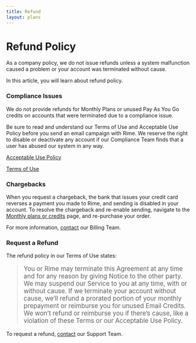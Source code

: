 ```yaml
---
title: Refund
layout: plans
---
```


<h1 class="mdl-typography--font-light">Refund Policy</h1>

<p>As a company policy, we do not issue refunds unless a system malfunction caused a problem or your account was terminated without cause.</p>

<p>In this article, you will learn about refund policy.</p>

<h3 class="mdl-typography--font-light">Compliance Issues</h3>

<p>We do not provide refunds for Monthly Plans or unused Pay As You Go credits on accounts that were terminated due to a compliance issue.</p>

<p>Be sure to read and understand our Terms of Use and Acceptable Use Policy before you send an email campaign with Rime. We reserve the right to disable or deactivate any account if our Compliance Team finds that a user has abused our system in any way.</p>

<p><a href="/legal/privacy">Acceptable Use Policy</a></p>
<p><a href="/legal/terms">Terms of Use</a></p>


<h3 class="mdl-typography--font-light">Chargebacks</h3>

<p>When you request a chargeback, the bank that issues your credit card reverses a payment you made to Rime, and sending is disabled in your account. To resolve the chargeback and re-enable sending, navigate to the <a href="/plans">Monthly plans or credits</a> page, and re-purchase your order. </p>

<p>For more information, <a href="mailto:support@{{ site.url | remove: "https://"  | remove: "http://" }}">contact</a> our Billing Team.</p>

<h3 class="mdl-typography--font-light">Request a Refund</h3>

<p>The refund policy in our Terms of Use states:</p>

<blockquote style="font-size: 1.2em;">You or Rime may terminate this Agreement at any time and for any reason by giving Notice to the other party. We may suspend our Service to you at any time, with or without cause. If we terminate your account without cause, we’ll refund a prorated portion of your monthly prepayment or reimburse you for unused Email Credits. We won’t refund or reimburse you if there’s cause, like a violation of these Terms or our Acceptable Use Policy.</blockquote>

<p>To request a refund, <a href="mailto:support@{{ site.url | remove: "https://"  | remove: "http://" }}">contact</a> our Support Team.</p>